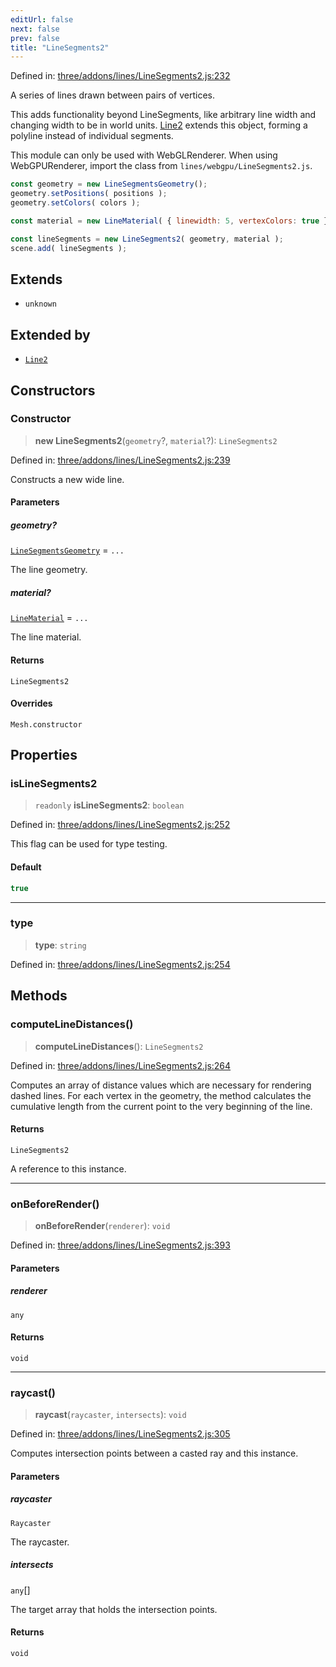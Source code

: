 ```yaml
---
editUrl: false
next: false
prev: false
title: "LineSegments2"
---
```


Defined in: [three/addons/lines/LineSegments2.js:232](https://github.com/DefinitelyMaybe/three-i18n/blob/fa57b79433d1c349ffb23a78727299c8d4190136/three/addons/lines/LineSegments2.js#L232)

A series of lines drawn between pairs of vertices.

This adds functionality beyond LineSegments, like arbitrary line width and changing width
to be in world units. [Line2](/addons/classes/line2/) extends this object, forming a polyline instead of individual
segments.

This module can only be used with WebGLRenderer. When using WebGPURenderer,
import the class from `lines/webgpu/LineSegments2.js`.

 ```js
const geometry = new LineSegmentsGeometry();
geometry.setPositions( positions );
geometry.setColors( colors );

const material = new LineMaterial( { linewidth: 5, vertexColors: true } };

const lineSegments = new LineSegments2( geometry, material );
scene.add( lineSegments );
```

## Extends

- `unknown`

## Extended by

- [`Line2`](/addons/classes/line2/)

## Constructors

### Constructor

> **new LineSegments2**(`geometry`?, `material`?): `LineSegments2`

Defined in: [three/addons/lines/LineSegments2.js:239](https://github.com/DefinitelyMaybe/three-i18n/blob/fa57b79433d1c349ffb23a78727299c8d4190136/three/addons/lines/LineSegments2.js#L239)

Constructs a new wide line.

#### Parameters

##### geometry?

[`LineSegmentsGeometry`](/addons/classes/linesegmentsgeometry/) = `...`

The line geometry.

##### material?

[`LineMaterial`](/addons/classes/linematerial/) = `...`

The line material.

#### Returns

`LineSegments2`

#### Overrides

`Mesh.constructor`

## Properties

### isLineSegments2

> `readonly` **isLineSegments2**: `boolean`

Defined in: [three/addons/lines/LineSegments2.js:252](https://github.com/DefinitelyMaybe/three-i18n/blob/fa57b79433d1c349ffb23a78727299c8d4190136/three/addons/lines/LineSegments2.js#L252)

This flag can be used for type testing.

#### Default

```ts
true
```

***

### type

> **type**: `string`

Defined in: [three/addons/lines/LineSegments2.js:254](https://github.com/DefinitelyMaybe/three-i18n/blob/fa57b79433d1c349ffb23a78727299c8d4190136/three/addons/lines/LineSegments2.js#L254)

## Methods

### computeLineDistances()

> **computeLineDistances**(): `LineSegments2`

Defined in: [three/addons/lines/LineSegments2.js:264](https://github.com/DefinitelyMaybe/three-i18n/blob/fa57b79433d1c349ffb23a78727299c8d4190136/three/addons/lines/LineSegments2.js#L264)

Computes an array of distance values which are necessary for rendering dashed lines.
For each vertex in the geometry, the method calculates the cumulative length from the
current point to the very beginning of the line.

#### Returns

`LineSegments2`

A reference to this instance.

***

### onBeforeRender()

> **onBeforeRender**(`renderer`): `void`

Defined in: [three/addons/lines/LineSegments2.js:393](https://github.com/DefinitelyMaybe/three-i18n/blob/fa57b79433d1c349ffb23a78727299c8d4190136/three/addons/lines/LineSegments2.js#L393)

#### Parameters

##### renderer

`any`

#### Returns

`void`

***

### raycast()

> **raycast**(`raycaster`, `intersects`): `void`

Defined in: [three/addons/lines/LineSegments2.js:305](https://github.com/DefinitelyMaybe/three-i18n/blob/fa57b79433d1c349ffb23a78727299c8d4190136/three/addons/lines/LineSegments2.js#L305)

Computes intersection points between a casted ray and this instance.

#### Parameters

##### raycaster

`Raycaster`

The raycaster.

##### intersects

`any`[]

The target array that holds the intersection points.

#### Returns

`void`
